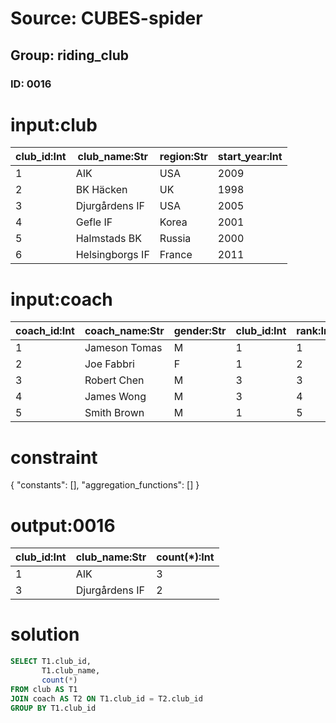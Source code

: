 # Source: CUBES-spider
## Group: riding_club
### ID: 0016

# input:club

| club_id:Int | club_name:Str | region:Str | start_year:Int |
|---|---|---|---|
| 1 | AIK | USA | 2009 |
| 2 | BK Häcken | UK | 1998 |
| 3 | Djurgårdens IF | USA | 2005 |
| 4 | Gefle IF | Korea | 2001 |
| 5 | Halmstads BK | Russia | 2000 |
| 6 | Helsingborgs IF | France | 2011 |

# input:coach

| coach_id:Int | coach_name:Str | gender:Str | club_id:Int | rank:Int |
|---|---|---|---|---|
| 1 | Jameson Tomas | M | 1 | 1 |
| 2 | Joe Fabbri | F | 1 | 2 |
| 3 | Robert Chen | M | 3 | 3 |
| 4 | James Wong | M | 3 | 4 |
| 5 | Smith Brown | M | 1 | 5 |

# constraint

{
  "constants": [],
  "aggregation_functions": []
}

# output:0016

| club_id:Int | club_name:Str | count(*):Int |
|---|---|---|
| 1 | AIK | 3 |
| 3 | Djurgårdens IF | 2 |

# solution

```sql
SELECT T1.club_id,
       T1.club_name,
       count(*)
FROM club AS T1
JOIN coach AS T2 ON T1.club_id = T2.club_id
GROUP BY T1.club_id
```
